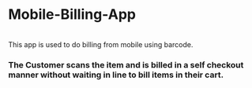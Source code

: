 # Mobile-Billing-App
<br>
This app is used to do billing from mobile using barcode.

### The Customer scans the item and is billed in a self checkout manner without waiting in line to bill items in their cart.
